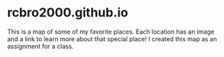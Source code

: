 # rcbro2000.github.io
This is a map of some of my favorite places. Each location has an image and a link to learn more about that special place! 
I created this map as an assignment for a class. 
